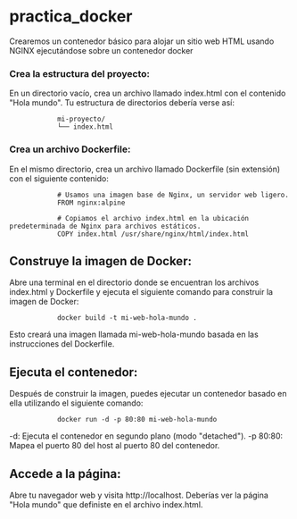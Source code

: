 # practica_docker

Crearemos un contenedor básico para alojar un sitio web HTML usando NGINX ejecutándose sobre un contenedor docker

### Crea la estructura del proyecto:
En un directorio vacío, crea un archivo llamado index.html con el contenido "Hola mundo". Tu estructura de directorios debería verse así:

				mi-proyecto/
				└── index.html

### Crea un archivo Dockerfile:
En el mismo directorio, crea un archivo llamado Dockerfile (sin extensión) con el siguiente contenido:

				# Usamos una imagen base de Nginx, un servidor web ligero.
				FROM nginx:alpine

				# Copiamos el archivo index.html en la ubicación predeterminada de Nginx para archivos estáticos.
				COPY index.html /usr/share/nginx/html/index.html

## Construye la imagen de Docker:
Abre una terminal en el directorio donde se encuentran los archivos index.html y Dockerfile y ejecuta el siguiente comando para construir la imagen de Docker:

				docker build -t mi-web-hola-mundo .

Esto creará una imagen llamada mi-web-hola-mundo basada en las instrucciones del Dockerfile.

## Ejecuta el contenedor:
Después de construir la imagen, puedes ejecutar un contenedor basado en ella utilizando el siguiente comando:

				docker run -d -p 80:80 mi-web-hola-mundo

-d: Ejecuta el contenedor en segundo plano (modo "detached").
-p 80:80: Mapea el puerto 80 del host al puerto 80 del contenedor.

## Accede a la página:
Abre tu navegador web y visita http://localhost. Deberías ver la página "Hola mundo" que definiste en el archivo index.html.